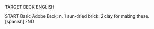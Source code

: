 TARGET DECK
ENGLISH

START
Basic
Adobe
Back: n. 1 sun-dried brick. 2 clay for making these. [spanish]
END
